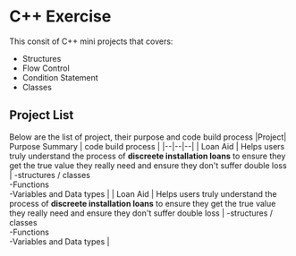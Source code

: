 # C++ Exercise

This consit of C++ mini projects that covers:

 - Structures
 - Flow Control
 - Condition Statement
 - Classes

## Project List
Below are the list of project, their purpose and code build process
|Project| Purpose Summary | code build process  |
|--|--|--|
| Loan Aid | Helps users truly understand the process of **discreete installation loans** to ensure they get the true value they really need and ensure they don't suffer double loss | -structures / classes <br> -Functions <br> -Variables and Data types |
| Loan Aid | Helps users truly understand the process of **discreete installation loans** to ensure they get the true value they really need and ensure they don't suffer double loss | -structures / classes <br> -Functions <br> -Variables and Data types |
  